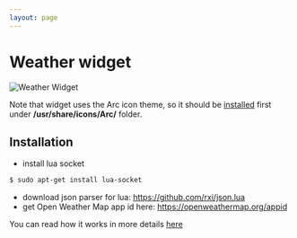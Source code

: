 ```yaml
---
layout: page
---
```

# Weather widget

![Weather Widget](./weather-widget.png)

Note that widget uses the Arc icon theme, so it should be [installed](https://github.com/horst3180/arc-icon-theme#installation) first under **/usr/share/icons/Arc/** folder.

## Installation

 - install lua socket
```bash
$ sudo apt-get install lua-socket
```

 - download json parser for lua: https://github.com/rxi/json.lua
 - get Open Weather Map app id here: https://openweathermap.org/appid

You can read how it works in more details [here](http://pavelmakhov.com/2017/02/weather-widget-for-awesome-wm)
